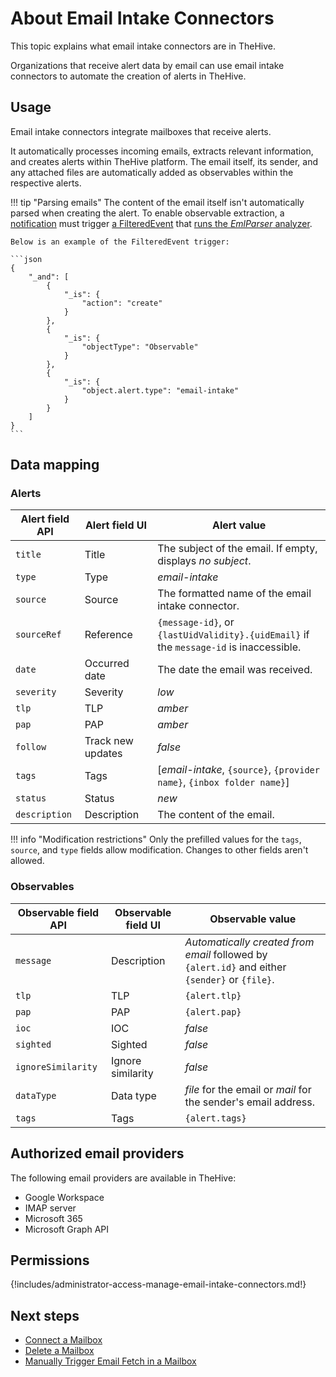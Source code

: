 # About Email Intake Connectors

This topic explains what email intake connectors are in TheHive.

Organizations that receive alert data by email can use email intake connectors to automate the creation of alerts in TheHive.

## Usage

Email intake connectors integrate mailboxes that receive alerts. 

It automatically processes incoming emails, extracts relevant information, and creates alerts within TheHive platform. The email itself, its sender, and any attached files are automatically added as observables within the respective alerts.

!!! tip "Parsing emails"
    The content of the email itself isn't automatically parsed when creating the alert. To enable observable extraction, a [notification](../../user-guides/organization/configure-organization/manage-notifications/create-a-notification.md) must trigger [a FilteredEvent](../../user-guides/organization/configure-organization/manage-notifications/write-filtered-event-trigger.md) that [runs the *EmlParser* analyzer](../../user-guides/organization/configure-organization/manage-notifications/notifiers/analyzers.md).

    Below is an example of the FilteredEvent trigger:

    ```json
    {
        "_and": [
            {
                "_is": {
                    "action": "create"
                }
            },
            {
                "_is": {
                    "objectType": "Observable"
                }
            },
            {
                "_is": {
                    "object.alert.type": "email-intake"
                }
            }
        ]
    }
    ```

## Data mapping

### Alerts

| Alert field API | Alert field UI | Alert value |
|---|---|---|
| `title` | Title | The subject of the email. If empty, displays *no subject*. |
| `type` | Type | *email-intake* |
| `source` | Source | The formatted name of the email intake connector. |
| `sourceRef` | Reference | `{message-id}`, or `{lastUidValidity}.{uidEmail}` if the `message-id` is inaccessible. |
| `date` | Occurred date | The date the email was received. |
| `severity` | Severity | *low* |
| `tlp` | TLP | *amber* |
| `pap` | PAP | *amber* |
| `follow` | Track new updates | *false* |
| `tags` | Tags | [*email-intake*, `{source}`, `{provider name}`, `{inbox folder name}`] |
| `status` | Status | *new* | 
| `description` | Description | The content of the email. |

!!! info "Modification restrictions"
    Only the prefilled values for the `tags`, `source`, and `type` fields allow modification. Changes to other fields aren't allowed.

### Observables

| Observable field API | Observable field UI | Observable value |
|---|---|---|
| `message` | Description | *Automatically created from email* followed by `{alert.id}` and either `{sender}` or `{file}`. |
| `tlp` | TLP | `{alert.tlp}` |
| `pap` | PAP | `{alert.pap}` |
| `ioc` | IOC | *false* |   
| `sighted` | Sighted | *false* | 
| `ignoreSimilarity` | Ignore similarity | *false* | 
| `dataType` | Data type | *file* for the email or *mail* for the sender's email address. |
| `tags` | Tags | `{alert.tags}` |

## Authorized email providers

The following email providers are available in TheHive:

* Google Workspace
* IMAP server
* Microsoft 365
* <!-- md:version 5.5 --> Microsoft Graph API

## Permissions

{!includes/administrator-access-manage-email-intake-connectors.md!}

<h2>Next steps</h2>

* [Connect a Mailbox](connect-a-mailbox.md)
* [Delete a Mailbox](delete-a-mailbox-connection.md)
* [Manually Trigger Email Fetch in a Mailbox](fetch-emails.md)